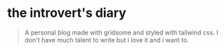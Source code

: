 # the introvert's diary

> A personal blog made with gridsome and styled with tailwind css. I don't have much talent to write but i love it and i want to. 

